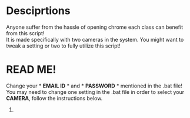 # Desciprtions
Anyone suffer from the hassle of opening chrome each class can benefit from this script!  
It is made specifically with two cameras in the system. You might want to tweak a setting or two to fully utilize this script!  

# READ ME!
Change your * **EMAIL ID** * and * **PASSWORD** * mentioned in the .bat file!  
You may need to change one setting in the .bat file in order to select your **CAMERA**, follow the instructions below.  

1. 
